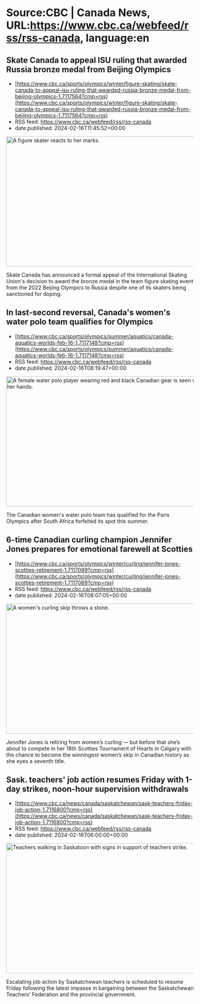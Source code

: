 # Source:CBC | Canada News, URL:https://www.cbc.ca/webfeed/rss/rss-canada, language:en

## Skate Canada to appeal ISU ruling that awarded Russia bronze medal from Beijing Olympics
 - [https://www.cbc.ca/sports/olympics/winter/figure-skating/skate-canada-to-appeal-isu-ruling-that-awarded-russia-bronze-medal-from-beijing-olympics-1.7117564?cmp=rss](https://www.cbc.ca/sports/olympics/winter/figure-skating/skate-canada-to-appeal-isu-ruling-that-awarded-russia-bronze-medal-from-beijing-olympics-1.7117564?cmp=rss)
 - RSS feed: https://www.cbc.ca/webfeed/rss/rss-canada
 - date published: 2024-02-16T11:45:52+00:00

<img alt="A figure skater reacts to her marks." height="349" src="https://i.cbc.ca/1.6345957.1708101913!/fileImage/httpImage/image.jpg_gen/derivatives/16x9_620/kamila-valieva-beijing-olympics-figure-skating.jpg" title="Kamila Valieva, of the Russian Olympic Committee, reacts during the women&apos;s team event free skate program at the Beijing Olympics on Monday in Beijing." width="620" /><p>Skate Canada has announced a formal appeal of the International Skating Union's decision to award the bronze medal in the team figure skating event from the 2022 Beijing Olympics to Russia despite one of its skaters being sanctioned for doping.</p>

## In last-second reversal, Canada's women's water polo team qualifies for Olympics
 - [https://www.cbc.ca/sports/olympics/summer/aquatics/canada-aquatics-worlds-feb-16-1.7117148?cmp=rss](https://www.cbc.ca/sports/olympics/summer/aquatics/canada-aquatics-worlds-feb-16-1.7117148?cmp=rss)
 - RSS feed: https://www.cbc.ca/webfeed/rss/rss-canada
 - date published: 2024-02-16T08:19:47+00:00

<img alt="A female water polo player wearing red and black Canadian gear is seen with the ball at her hands." height="349" src="https://i.cbc.ca/1.7011816.1698553857!/fileImage/httpImage/image.jpg_gen/derivatives/16x9_620/serena-browne-26072023.jpg" title="Montreal&apos;s Serena Browne, 19, shoots during a game against the United States at the 2023 World Aquatics Championships on July 26 in Fukuoka, Japan." width="620" /><p>The Canadian women's water polo team has qualified for the Paris Olympics after South Africa forfeited its spot this summer.</p>

## 6-time Canadian curling champion Jennifer Jones prepares for emotional farewell at Scotties
 - [https://www.cbc.ca/sports/olympics/winter/curling/jennifer-jones-scotties-retirement-1.7117089?cmp=rss](https://www.cbc.ca/sports/olympics/winter/curling/jennifer-jones-scotties-retirement-1.7117089?cmp=rss)
 - RSS feed: https://www.cbc.ca/webfeed/rss/rss-canada
 - date published: 2024-02-16T08:07:05+00:00

<img alt="A women&apos;s curling skip throws a stone." height="349" src="https://i.cbc.ca/1.6590644.1708050125!/fileImage/httpImage/image.JPG_gen/derivatives/16x9_620/jones-jennifer-092122.JPG" title="Canadian skip Jennifer Jones, seen above at the Beijing Olympics, won her opening match at the PointsBet Invitational on Wednesday." width="620" /><p>Jennifer Jones is retiring from women’s curling — but before that she’s about to compete in her 18th Scotties Tournament of Hearts in Calgary with the chance to become the winningest women’s skip in Canadian history as she eyes a seventh title.</p>

## Sask. teachers' job action resumes Friday with 1-day strikes, noon-hour supervision withdrawals
 - [https://www.cbc.ca/news/canada/saskatchewan/sask-teachers-friday-job-action-1.7116800?cmp=rss](https://www.cbc.ca/news/canada/saskatchewan/sask-teachers-friday-job-action-1.7116800?cmp=rss)
 - RSS feed: https://www.cbc.ca/webfeed/rss/rss-canada
 - date published: 2024-02-16T06:00:00+00:00

<img alt="Teachers walking in Saskatoon with signs in support of teachers strike." height="349" src="https://i.cbc.ca/1.7085429.1705431974!/fileImage/httpImage/image.JPG_gen/derivatives/16x9_620/sask-teachers-strike-20240116.JPG" title="People march in front of the Midtown Mall during a province-wide, one-day strike organized by members of Saskatchewan Teachers’ Federation in Saskatoon, Sask., on Tuesday, January 16, 2024. T" width="620" /><p>Escalating job action by Saskatchewan teachers is scheduled to resume Friday following the latest impasse in bargaining between the Saskatchewan Teachers' Federation and the provincial government.</p>

